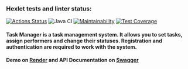 ### Hexlet tests and linter status:
[![Actions Status](https://github.com/DenisJD/java-project-73/workflows/hexlet-check/badge.svg)](https://github.com/DenisJD/java-project-73/actions)
![Java CI](https://github.com/DenisJD/java-project-73/actions/workflows/github-actions.yml/badge.svg)
[![Maintainability](https://api.codeclimate.com/v1/badges/fd52cd8d13cc597159ae/maintainability)](https://codeclimate.com/github/DenisJD/java-project-73/maintainability)
[![Test Coverage](https://api.codeclimate.com/v1/badges/fd52cd8d13cc597159ae/test_coverage)](https://codeclimate.com/github/DenisJD/java-project-73/test_coverage)

#### Task Manager is a task management system. It allows you to set tasks, assign performers and change their statuses. Registration and authentication are required to work with the system.
#### Demo on [Render](https://taskmanager-7daf.onrender.com) and API Documentation on [Swagger](https://taskmanager-7daf.onrender.com/swagger-ui.html)